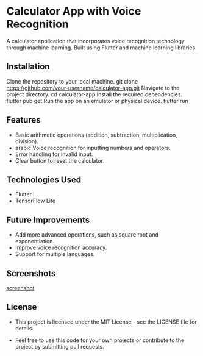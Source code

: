 # Calculator App with Voice Recognition
A calculator application that incorporates voice recognition technology through machine learning. Built using Flutter and machine learning libraries.

## Installation
Clone the repository to your local machine.
git clone https://github.com/your-username/calculator-app.git
Navigate to the project directory.
cd calculator-app
Install the required dependencies.
flutter pub get
Run the app on an emulator or physical device.
flutter run
## Features
- Basic arithmetic operations (addition, subtraction, multiplication, division).
- arabic Voice recognition for inputting numbers and operators.
- Error handling for invalid input.
- Clear button to reset the calculator.
## Technologies Used
- Flutter
- TensorFlow Lite
## Future Improvements
- Add more advanced operations, such as square root and exponentiation.
- Improve voice recognition accuracy.
- Support for multiple languages.
## Screenshots
[screenshot](flutter_01.png)
## License
- This project is licensed under the MIT License - see the LICENSE file for details.

- Feel free to use this code for your own projects or contribute to the project by submitting pull requests.
